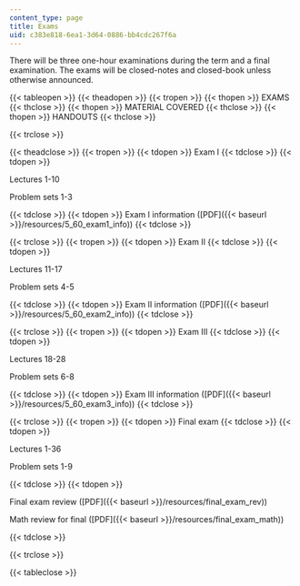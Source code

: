 ```yaml
---
content_type: page
title: Exams
uid: c383e818-6ea1-3d64-0886-bb4cdc267f6a
---
```


There will be three one-hour examinations during the term and a final examination. The exams will be closed-notes and closed-book unless otherwise announced.

{{< tableopen >}}
{{< theadopen >}}
{{< tropen >}}
{{< thopen >}}
EXAMS
{{< thclose >}}
{{< thopen >}}
MATERIAL COVERED
{{< thclose >}}
{{< thopen >}}
HANDOUTS
{{< thclose >}}

{{< trclose >}}

{{< theadclose >}}
{{< tropen >}}
{{< tdopen >}}
Exam I
{{< tdclose >}}
{{< tdopen >}}


Lectures 1-10

Problem sets 1-3


{{< tdclose >}}
{{< tdopen >}}
Exam I information ([PDF]({{< baseurl >}}/resources/5_60_exam1_info))
{{< tdclose >}}

{{< trclose >}}
{{< tropen >}}
{{< tdopen >}}
Exam II
{{< tdclose >}}
{{< tdopen >}}


Lectures 11-17

Problem sets 4-5


{{< tdclose >}}
{{< tdopen >}}
Exam II information ([PDF]({{< baseurl >}}/resources/5_60_exam2_info))
{{< tdclose >}}

{{< trclose >}}
{{< tropen >}}
{{< tdopen >}}
Exam III
{{< tdclose >}}
{{< tdopen >}}


Lectures 18-28

Problem sets 6-8


{{< tdclose >}}
{{< tdopen >}}
Exam III information ([PDF]({{< baseurl >}}/resources/5_60_exam3_info))
{{< tdclose >}}

{{< trclose >}}
{{< tropen >}}
{{< tdopen >}}
Final exam
{{< tdclose >}}
{{< tdopen >}}


Lectures 1-36

Problem sets 1-9


{{< tdclose >}}
{{< tdopen >}}


Final exam review ([PDF]({{< baseurl >}}/resources/final_exam_rev))

Math review for final ([PDF]({{< baseurl >}}/resources/final_exam_math))


{{< tdclose >}}

{{< trclose >}}

{{< tableclose >}}